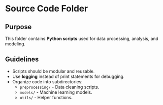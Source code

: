 # Source Code Folder

## Purpose
This folder contains **Python scripts** used for data processing, analysis, and modeling.

## Guidelines
- Scripts should be modular and reusable.
- Use **logging** instead of print statements for debugging.
- Organize code into subdirectories:
  - `preprocessing/` - Data cleaning scripts.
  - `models/` - Machine learning models.
  - `utils/` - Helper functions.
